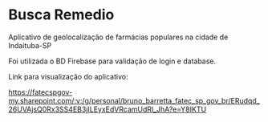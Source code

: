 # Busca Remedio

Aplicativo de geolocalização de farmácias populares na cidade de Indaituba-SP

Foi utilizada o BD Firebase para validação de login e database.

Link para visualização do aplicativo:

https://fatecspgov-my.sharepoint.com/:v:/g/personal/bruno_barretta_fatec_sp_gov_br/ERudqd_26UVAjsQ0Rx3SS4EB3jILEyxEdVRcamUdRl_JhA?e=Y8IKTU
